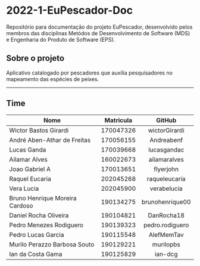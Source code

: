 # 2022-1-EuPescador-Doc

Repositório para documentação do projeto EuPescador, desenvolvido pelos membros das disciplinas Metódos de Desenvolvimento de Software (MDS) e Engenharia do Produto de Software (EPS).

## Sobre o projeto

Aplicativo catalogado por pescadores que auxilia pesquisadores no mapeamento das espécies de peixes.

---
## Time

**Nome** | **Matricula** | **GitHub** 
---------|:-------------:|:----------:
Wictor Bastos Girardi | 170047326 | wictorGirardi
André Aben-Athar de Freitas | 170056155 | Andreabenf
Lucas Ganda | 170039668 | lucasgandac
Ailamar Alves | 160022673 | ailamaralves
Joao Gabriel A | 170013651 | flyerjohn
Raquel Eucaria | 202045268 | raqueleucaria
Vera Lucia | 202045900 | verabelucia
Bruno Henrique Moreira Cardoso | 190134275 | brunohenrique00
Daniel Rocha Oliveira | 190104821 | DanRocha18
Pedro Menezes Rodiguero | 190139323 | pedro.rodiguero
Pedro Lucas Garcia | 190115548 | AlefMemTav
Murilo Perazzo Barbosa Souto | 190129221 | murilopbs
Ian da Costa Gama | 190125829 | ian-dcg